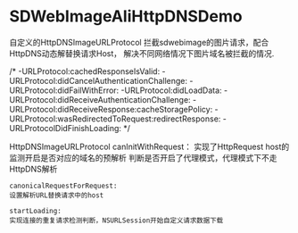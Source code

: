 # SDWebImageAliHttpDNSDemo

自定义的HttpDNSImageURLProtocol 拦截sdwebimage的图片请求，配合HttpDNS动态解替换请求Host， 解决不同网络情况下图片域名被拦截的情况.

/*
-URLProtocol:cachedResponseIsValid:
-URLProtocol:didCancelAuthenticationChallenge:
-URLProtocol:didFailWithError:
-URLProtocol:didLoadData:
-URLProtocol:didReceiveAuthenticationChallenge:
-URLProtocol:didReceiveResponse:cacheStoragePolicy:
-URLProtocol:wasRedirectedToRequest:redirectResponse:
-URLProtocolDidFinishLoading:
*/

HttpDNSImageURLProtocol
    canInitWithRequest： 实现了HttpRequest host的监测开启是否对应的域名的预解析
    判断是否开启了代理模式，代理模式下不走HttpDNS解析
    
    canonicalRequestForRequest:
    设置解析URL替换请求中的host
    
    startLoading:
    实现连接的重复请求检测判断，NSURLSession开始自定义请求数据下载
    
